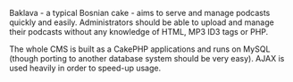 Baklava - a typical Bosnian cake - aims to serve and manage podcasts quickly and easily. Administrators should be able to upload and manage their podcasts without any knowledge of HTML, MP3 ID3 tags or PHP.

The whole CMS is built as a CakePHP applications and runs on MySQL (though porting to another database system should be very easy). AJAX is used heavily in order to speed-up usage.